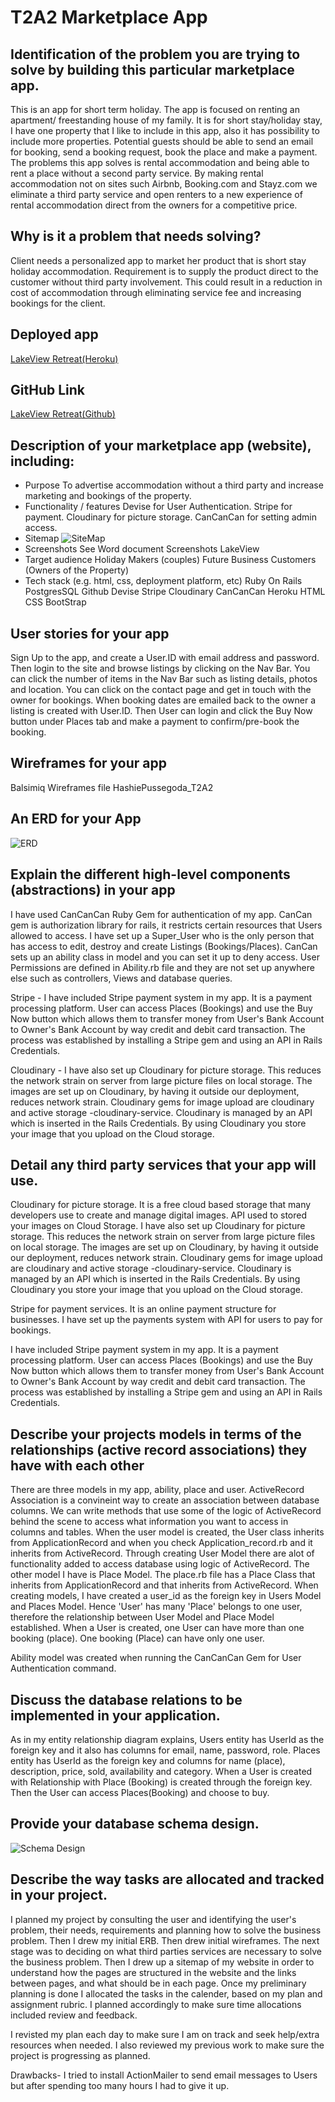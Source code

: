 # T2A2 Marketplace App


## Identification of the problem you are trying to solve by building this particular marketplace app.

This is an app for short term holiday. The app is focused on renting an apartment/ freestanding house of my family. It is for short stay/holiday stay, I have one property that I like to include in this app, also it has possibility to include more properties. Potential guests should be able to send an email for booking, send a booking request, book the place and make a payment. The problems this app solves is rental accommodation and being able to rent a place without a second party service. By making rental accommodation not on sites such Airbnb, Booking.com and Stayz.com we eliminate a third party service and open renters to a new experience of rental accommodation direct from the owners for a competitive price.

## Why is it a problem that needs solving?
Client needs a personalized app to market her product that is short stay holiday accommodation. Requirement is to supply the product direct to the customer without third party involvement. This could result in a reduction in cost of accommodation through eliminating service fee and increasing bookings for the client.

## Deployed app
[LakeView Retreat(Heroku)](https://lakeviewretreat2.herokuapp.com/)
## GitHub Link
[LakeView Retreat(Github)](https://github.com/Devbreaker29/LakeViewRetreat2)
## Description of your marketplace app (website), including:
- Purpose
To advertise accommodation without a third party and increase marketing and bookings of the property.
- Functionality / features
Devise for User Authentication.
Stripe for payment.
Cloudinary for picture storage.
CanCanCan for setting admin access.
- Sitemap
![SiteMap](app/assets/images/SiteMap_Marketplace_App_2.jpg)
- Screenshots
See Word document Screenshots LakeView
- Target audience
Holiday Makers (couples) Future Business Customers (Owners of the Property)
- Tech stack (e.g. html, css, deployment platform, etc)
Ruby On Rails
PostgresSQL
Github
Devise
Stripe
Cloudinary
CanCanCan
Heroku
HTML
CSS
BootStrap
## User stories for your app
Sign Up to the app, and create a User.ID with email address and password. Then login to the site and browse listings by clicking on the Nav Bar. You can click the number of items in the Nav Bar such as listing details, photos and location. You can click on the contact page and get in touch with the owner for bookings. When booking dates are emailed back to the owner a listing is created with User.ID. Then User can login and click the Buy Now button under Places tab and make a payment to confirm/pre-book the booking.
## Wireframes for your app
Balsimiq Wireframes file HashiePussegoda_T2A2
## An ERD for your App

![ERD](app/assets/images/ERD.png)

## Explain the different high-level components (abstractions) in your app
I have used CanCanCan Ruby Gem for authentication of my app. CanCan gem is authorization library for rails, it restricts certain resources that Users allowed to access. I have set up a Super_User who is the only person that has access to edit, destroy and create Listings (Bookings/Places). CanCan sets up an ability class in model and you can set it up to deny access. User Permissions are defined in Ability.rb file and they are not set up anywhere else such as controllers, Views and database queries.

Stripe - I have included Stripe payment system in my app. It is a payment processing platform. User can access Places (Bookings) and use the Buy Now button which allows them to transfer money from User's Bank Account to Owner's Bank Account by way credit and debit card transaction. The process was established by installing a Stripe gem and using an API in Rails Credentials.

Cloudinary - I have also set up Cloudinary for picture storage. This reduces the network strain on server from large picture files on local storage. The images are set up on Cloudinary, by having it outside our deployment, reduces network strain. Cloudinary gems for image upload are cloudinary and active storage -cloudinary-service. Cloudinary is managed by an API which is inserted in the Rails Credentials. By using Cloudinary you store your image that you upload on the Cloud storage.

## Detail any third party services that your app will use.
Cloudinary for picture storage. It is a free cloud based storage that many developers use to create and manage digital images. API used to stored your images on Cloud Storage. I have also set up Cloudinary for picture storage. This reduces the network strain on server from large picture files on local storage. The images are set up on Cloudinary, by having it outside our deployment, reduces network strain. Cloudinary gems for image upload are cloudinary and active storage -cloudinary-service. Cloudinary is managed by an API which is inserted in the Rails Credentials. By using Cloudinary you store your image that you upload on the Cloud storage.

Stripe for payment services. It is an online payment structure for businesses. I have set up the payments system with API for users to pay for bookings.

I have included Stripe payment system in my app. It is a payment processing platform. User can access Places (Bookings) and use the Buy Now button which allows them to transfer money from User's Bank Account to Owner's Bank Account by way credit and debit card transaction. The process was established by installing a Stripe gem and using an API in Rails Credentials.

## Describe your projects models in terms of the relationships (active record associations) they have with each other

There are three models in my app, ability, place and user. ActiveRecord Association is a convineint way to create an association between database columns. We can write methods that use some of the logic of ActiveRecord behind the scene to access what information you want to access in columns and tables. When the user model is created, the User class inherits from ApplicationRecord and when you check Application_record.rb and it inherits from ActiveRecord. Through creating User Model there are alot of functionality added to access database using logic of ActiveRecord. The other model I have is Place Model. The place.rb file has a Place Class that inherits from ApplicationRecord and that inherits from ActiveRecord. When creating models, I have created a user_id as the foreign key in Users Model and Places Model. Hence 'User' has many 'Place' belongs to one user, therefore the relationship between User Model and Place Model established. When a User is created, one User can have more than one booking (place). One booking (Place) can have only one user.

Ability model was created when running the CanCanCan Gem for User Authentication command.

## Discuss the database relations to be implemented in your application.

As in my entity relationship diagram explains, Users entity has UserId as the foreign key and it also has columns for email, name, password, role. Places entity has UserId as the foreign key and columns for name (place), description, price, sold, availability and category. When a User is created with Relationship with Place (Booking) is created through the foreign key. Then the User can access Places(Booking) and choose to buy.

## Provide your database schema design.

![Schema Design](app/assets/images/Schema_drawing2.PNG)

## Describe the way tasks are allocated and tracked in your project.

I planned my project by consulting the user and identifying the user's problem, their needs, requirements and planning how to solve the business problem. Then I drew my initial ERB. Then drew initial wireframes. The next stage was to deciding on what third parties services are necessary to solve the business problem. Then I drew up a sitemap of my website in order to understand how the pages are structured in the website and the links between pages, and what should be in each page. Once my preliminary planning is done I allocated the tasks in the calender, based on my plan and assignment rubric. I planned accordingly to make sure time allocations included review and feedback.

I revisted my plan each day to make sure I am on track and seek help/extra resources when needed. I also reviewed my previous work to make sure the project is progressing as planned.

Drawbacks- I tried to install ActionMailer to send email messages to Users but after spending too many hours I had to give it up.